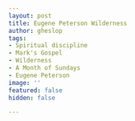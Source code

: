 ```yaml
---
layout: post
title: Eugene Peterson Wilderness
author: gheslop
tags:
- Spiritual discipline
- Mark's Gospel
- Wilderness
- A Month of Sundays
- Eugene Peterson
image: ''
featured: false
hidden: false

---
```

